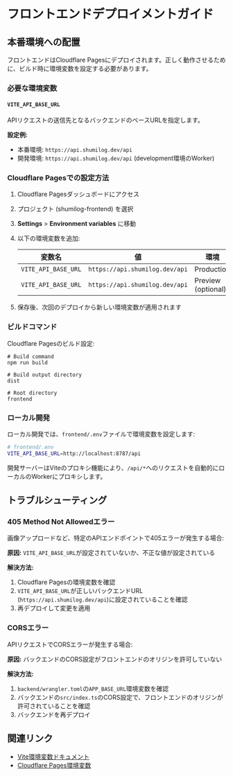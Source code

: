 # フロントエンドデプロイメントガイド

## 本番環境への配置

フロントエンドはCloudflare Pagesにデプロイされます。正しく動作させるために、ビルド時に環境変数を設定する必要があります。

### 必要な環境変数

#### `VITE_API_BASE_URL`

APIリクエストの送信先となるバックエンドのベースURLを指定します。

**設定例:**
- 本番環境: `https://api.shumilog.dev/api`
- 開発環境: `https://api.shumilog.dev/api` (development環境のWorker)

### Cloudflare Pagesでの設定方法

1. Cloudflare Pagesダッシュボードにアクセス
2. プロジェクト (shumilog-frontend) を選択
3. **Settings** > **Environment variables** に移動
4. 以下の環境変数を追加:

   | 変数名 | 値 | 環境 |
   |--------|-----|------|
   | `VITE_API_BASE_URL` | `https://api.shumilog.dev/api` | Production |
   | `VITE_API_BASE_URL` | `https://api.shumilog.dev/api` | Preview (optional) |

5. 保存後、次回のデプロイから新しい環境変数が適用されます

### ビルドコマンド

Cloudflare Pagesのビルド設定:

```
# Build command
npm run build

# Build output directory
dist

# Root directory
frontend
```

### ローカル開発

ローカル開発では、`frontend/.env`ファイルで環境変数を設定します:

```bash
# frontend/.env
VITE_API_BASE_URL=http://localhost:8787/api
```

開発サーバーはViteのプロキシ機能により、`/api/*`へのリクエストを自動的にローカルのWorkerにプロキシします。

## トラブルシューティング

### 405 Method Not Allowedエラー

画像アップロードなど、特定のAPIエンドポイントで405エラーが発生する場合:

**原因:** `VITE_API_BASE_URL`が設定されていないか、不正な値が設定されている

**解決方法:**
1. Cloudflare Pagesの環境変数を確認
2. `VITE_API_BASE_URL`が正しいバックエンドURL (`https://api.shumilog.dev/api`)に設定されていることを確認
3. 再デプロイして変更を適用

### CORSエラー

APIリクエストでCORSエラーが発生する場合:

**原因:** バックエンドのCORS設定がフロントエンドのオリジンを許可していない

**解決方法:**
1. `backend/wrangler.toml`の`APP_BASE_URL`環境変数を確認
2. バックエンドの`src/index.ts`のCORS設定で、フロントエンドのオリジンが許可されていることを確認
3. バックエンドを再デプロイ

## 関連リンク

- [Vite環境変数ドキュメント](https://vitejs.dev/guide/env-and-mode.html)
- [Cloudflare Pages環境変数](https://developers.cloudflare.com/pages/configuration/build-configuration/#environment-variables)
